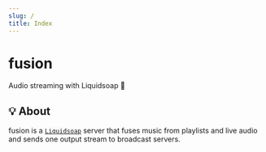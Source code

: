 ```yaml
---
slug: /
title: Index
---
```


# fusion

Audio streaming with Liquidsoap 🧼

## 💡 About

fusion is a [`Liquidsoap`](https://www.liquidsoap.info)
server that fuses music from playlists and live audio
and sends one output stream to broadcast servers.
